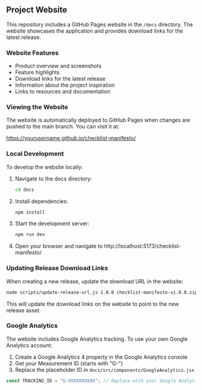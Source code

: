 ## Project Website

This repository includes a GitHub Pages website in the `/docs` directory. The website showcases the application and provides download links for the latest release.

### Website Features

- Product overview and screenshots
- Feature highlights
- Download links for the latest release
- Information about the project inspiration
- Links to resources and documentation

### Viewing the Website

The website is automatically deployed to GitHub Pages when changes are pushed to the main branch. You can visit it at:

https://yourusername.github.io/checklist-manifesto/

### Local Development

To develop the website locally:

1. Navigate to the docs directory:
   ```bash
   cd docs
   ```

2. Install dependencies:
   ```bash
   npm install
   ```

3. Start the development server:
   ```bash
   npm run dev
   ```

4. Open your browser and navigate to http://localhost:5173/checklist-manifesto/

### Updating Release Download Links

When creating a new release, update the download URL in the website:

```bash
node scripts/update-release-url.js 1.0.0 checklist-manifesto-v1.0.0.zip
```

This will update the download links on the website to point to the new release asset.

### Google Analytics

The website includes Google Analytics tracking. To use your own Google Analytics account:

1. Create a Google Analytics 4 property in the Google Analytics console
2. Get your Measurement ID (starts with "G-")
3. Replace the placeholder ID in `docs/src/components/GoogleAnalytics.jsx`

```javascript
const TRACKING_ID = "G-XXXXXXXXXX"; // Replace with your Google Analytics tracking ID
```